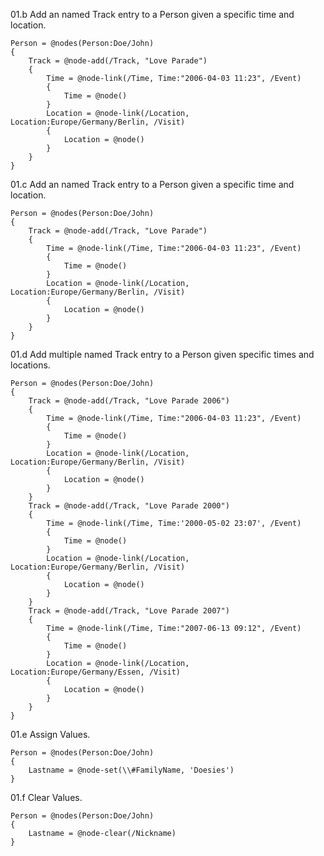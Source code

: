﻿01.b Add an named Track entry to a Person given a specific time and location.
```gcl
Person = @nodes(Person:Doe/John)
{
    Track = @node-add(/Track, "Love Parade")
    {
        Time = @node-link(/Time, Time:"2006-04-03 11:23", /Event)
        {
            Time = @node()
        }
        Location = @node-link(/Location, Location:Europe/Germany/Berlin, /Visit)
        {
            Location = @node()
        }
    }
}
```

01.c Add an named Track entry to a Person given a specific time and location.
```gcl
Person = @nodes(Person:Doe/John)
{
    Track = @node-add(/Track, "Love Parade")
    {
        Time = @node-link(/Time, Time:"2006-04-03 11:23", /Event)
        {
            Time = @node()
        }
        Location = @node-link(/Location, Location:Europe/Germany/Berlin, /Visit)
        {
            Location = @node()
        }
    }
}
```

01.d Add multiple named Track entry to a Person given specific times and locations.
```gcl
Person = @nodes(Person:Doe/John)
{
    Track = @node-add(/Track, "Love Parade 2006")
    {
        Time = @node-link(/Time, Time:"2006-04-03 11:23", /Event)
        {
            Time = @node()
        }
        Location = @node-link(/Location, Location:Europe/Germany/Berlin, /Visit)
        {
            Location = @node()
        }
    }
    Track = @node-add(/Track, "Love Parade 2000")
    {
        Time = @node-link(/Time, Time:'2000-05-02 23:07', /Event)
        {
            Time = @node()
        }
        Location = @node-link(/Location, Location:Europe/Germany/Berlin, /Visit)
        {
            Location = @node()
        }
    }
    Track = @node-add(/Track, "Love Parade 2007")
    {
        Time = @node-link(/Time, Time:"2007-06-13 09:12", /Event)
        {
            Time = @node()
        }
        Location = @node-link(/Location, Location:Europe/Germany/Essen, /Visit)
        {
            Location = @node()
        }
    }
}
```

01.e Assign Values.
```gcl
Person = @nodes(Person:Doe/John)
{
    Lastname = @node-set(\\#FamilyName, 'Doesies')
}
```

01.f Clear Values.
```gcl
Person = @nodes(Person:Doe/John)
{
    Lastname = @node-clear(/Nickname)
}
```
